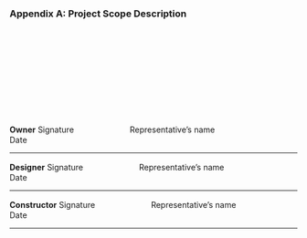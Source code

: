 ### Appendix A: Project Scope Description


<br>
<br>
<br>
<br>
<br>
<br>
<br>
<br>
<br>

**Owner**
Signature　　　　　　　Representative’s name　　　　　　　　　Date

---
**Designer**
Signature　　　　　　　Representative’s name　　　　　　　　　Date

---

**Constructor**
Signature　　　　　　　Representative’s name　　　　　　　　　Date

---
